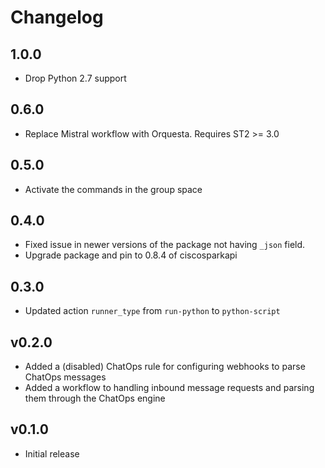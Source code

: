 # Changelog

## 1.0.0

* Drop Python 2.7 support

## 0.6.0

- Replace Mistral workflow with Orquesta. Requires ST2 >= 3.0

## 0.5.0

- Activate the commands in the group space

## 0.4.0

- Fixed issue in newer versions of the package not having `_json` field.
- Upgrade package and pin to 0.8.4 of ciscosparkapi

## 0.3.0

- Updated action `runner_type` from `run-python` to `python-script`

## v0.2.0

* Added a (disabled) ChatOps rule for configuring webhooks to parse ChatOps messages
* Added a workflow to handling inbound message requests and parsing them through the ChatOps engine

## v0.1.0

* Initial release
